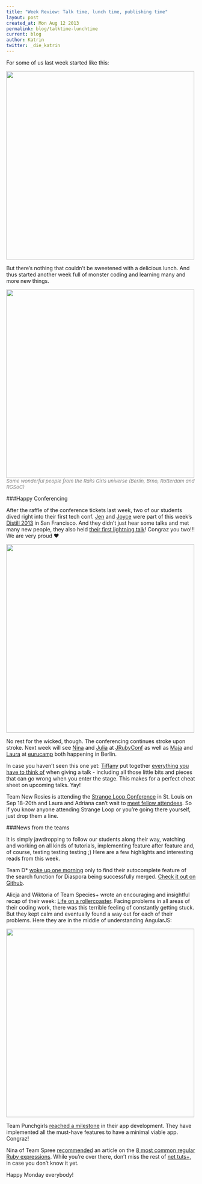 ```yaml
---
title: "Week Review: Talk time, lunch time, publishing time"
layout: post
created_at: Mon Aug 12 2013
permalink: blog/talktime-lunchtime
current: blog
author: Katrin
twitter: _die_katrin
---
```



For some of us last week started like this:

<img src="http://www.kaputtmutterfischwerk.de/wp-content/uploads/2013/08/tumblr_mqjzp8idTr1rn7bzro1_400.gif" width="500">

But there’s nothing that couldn’t be sweetened with a delicious lunch. And thus started another week full of monster coding and learning many and more new things. 

<img src="https://f.cloud.github.com/assets/1711357/946049/16a70bf6-0326-11e3-8861-0f4a6add5fdb.jpg" width="500">
<br>
<font color="grey" size="2px"><i>Some wonderful people from the Rails Girls universe (Berlin, Brno, Rotterdam and RGSoC)</i>
</font>

###Happy Conferencing

After the raffle of the conference tickets last week, two of our students dived right into their first tech conf. 
[Jen](https://twitter.com/jendiamond) and [Joyce](https://twitter.com/joyicecloud) were part of this week’s [Distill 2013](http://distill.engineyard.com) in San Francisco. And they didn’t just hear some talks and met many new people, they also held [their first lightning talk](https://twitter.com/jlsuttles/status/365657514483793921/)! Congraz you two!!! We are very proud &hearts;

<img src="https://f.cloud.github.com/assets/1711357/946290/6063865a-032d-11e3-813d-0079d36a0673.jpg" width="500">


No rest for the wicked, though. The conferencing continues stroke upon stroke. Next week will see [Nina](https://twitter.com/ninabreznik) and [Julia](https://twitter.com/juliaguar) at [JRubyConf](http://2013.jrubyconf.eu) as well as 
[Maja](https://twitter.com/majakomel) and [Laura](https://twitter.com/laurawadden) at [eurucamp](http://2013.eurucamp.org) both happening in Berlin. 

In case you haven’t seen this one yet: [Tiffany](https://twitter.com/theophani) put together [everything you have to think of](http://railsgirlssummerofcode.org/blog/talk/) when giving a talk - including all those little bits and pieces that can go wrong when you enter the stage. This makes for a perfect cheat sheet on upcoming talks. Yay!


Team New Rosies is attending the [Strange Loop Conference](https://thestrangeloop.com) in St. Louis on Sep 18-20th and Laura and Adriana can’t wait to [meet fellow attendees](http://newrosies.tumblr.com/post/57672769089/holiday). So if you know anyone attending Strange Loop or you’re going there yourself, just drop them a line. 

###News from the teams

It is simply jawdropping to follow our students along their way, watching and working on all kinds of tutorials, implementing feature after feature and, of course, testing testing testing ;) Here are a few highlights and interesting reads from this week.

Team D\* [woke up one morning](https://twitter.com/carolina/status/365069323011760128) only to find their autocomplete feature of the search function for Diaspora being successfully merged. [Check it out on Github](https://github.com/diaspora/diaspora/pull/4335).

Alicja and Wiktoria of Team Species\+ wrote an encouraging and insightful recap of their week: 
[Life on a rollercoaster](http://dalach.blogspot.de/2013/08/life-on-rollercoster.html). Facing problems in all areas of their coding work, there was this terrible feeling of constantly getting stuck. But they kept calm and eventually found a way out for each of their problems. Here they are in the middle of understanding AngularJS:

<img src="http://4.bp.blogspot.com/-mB7cCcThsz0/UgJCPSFSykI/AAAAAAAACIQ/J_UHse2yexU/s1600/rgsoc33.jpg" width="500">

Team Punchgirls [reached a milestone](http://punchgirls.wordpress.com/2013/08/06/developer-youve-got-an-e-mail/) in their app development. They have implemented all the must-have features to have a minimal viable app. Congraz! 

Nina of Team Spree [recommended](https://twitter.com/ninabreznik/status/365429729383288832) an article on the [8 most common regular Ruby expressions](http://net.tutsplus.com/tutorials/other/8-regular-expressions-you-should-know/). While you’re over there, don’t miss the rest of [net tuts+](http://net.tutsplus.com/), in case you don’t know it yet.



Happy Monday everybody!







